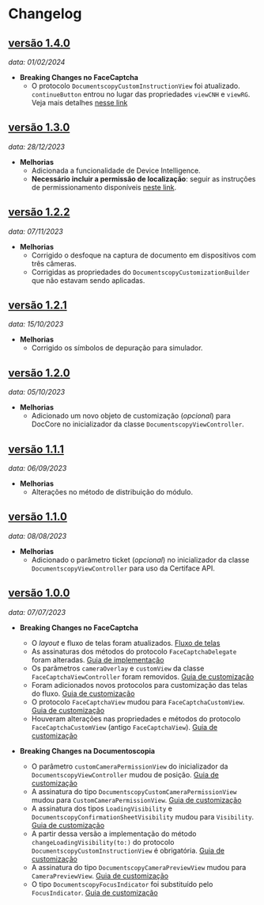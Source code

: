 # Changelog

## [versão 1.4.0](https://github.com/oititec/ios-modules-2d/releases/tag/1.4.0)
_data: 01/02/2024_

- **Breaking Changes no FaceCaptcha**
    - O protocolo `DocumentscopyCustomInstructionView` foi atualizado. `continueButton` entrou no lugar das propriedades `viewCNH` e `viewRG`. Veja mais detalhes [nesse link](https://devcenter.certiface.io/docs/customizacao-doccore-ios#1-tela-inicial)


## [versão 1.3.0](https://github.com/oititec/ios-modules-2d/releases/tag/1.3.0)
_data: 28/12/2023_

- **Melhorias**
    - Adicionada a funcionalidade de Device Intelligence.
    - **Necessário incluir a permissão de localização**: seguir as instruções de permissionamento disponíveis [neste link](https://devcenter.certiface.io/docs/guia-de-instalacao-ios#permiss%C3%B5es-de-acesso).

## [versão 1.2.2](https://github.com/oititec/ios-modules-2d/releases/tag/1.2.2)
_data: 07/11/2023_

- **Melhorias**
    - Corrigido o desfoque na captura de documento em dispositivos com três câmeras.
    - Corrigidas as propriedades do `DocumentscopyCustomizationBuilder` que não estavam sendo aplicadas.

## [versão 1.2.1](https://github.com/oititec/ios-modules-2d/releases/tag/1.2.1)
_data: 15/10/2023_

- **Melhorias**
    - Corrigido os símbolos de depuração para simulador.

## [versão 1.2.0](https://github.com/oititec/ios-modules-2d/releases/tag/1.2.0)
_data: 05/10/2023_

- **Melhorias**
    - Adicionado um novo objeto de customização (_opcional_) para DocCore no inicializador da classe `DocumentscopyViewController`.

## [versão 1.1.1](https://github.com/oititec/ios-modules-2d/releases/tag/1.1.1)
_data: 06/09/2023_

- **Melhorias**
    - Alterações no método de distribuição do módulo.

## [versão 1.1.0](https://github.com/oititec/ios-modules-2d/releases/tag/1.1.0)
_data: 08/08/2023_

- **Melhorias**
    - Adicionado o parâmetro ticket (_opcional_) no inicializador da classe `DocumentscopyViewController` para uso da Certiface API.

## [versão 1.0.0](https://github.com/oititec/ios-modules-2d/releases/tag/1.0.0)
_data: 07/07/2023_

- **Breaking Changes no FaceCaptcha**
    - O *layout* e fluxo de telas foram atualizados. [Fluxo de telas](../../FaceCaptcha/FaceCaptcha-ScreensFlow.md)
    - As assinaturas dos métodos do protocolo `FaceCaptchaDelegate` foram alteradas. [Guia de implementação](../../FaceCaptcha/FaceCaptcha-Implementation.md)
    - Os parâmetros `cameraOverlay` e `customView` da classe `FaceCaptchaViewController` foram removidos. [Guia de customização](../../FaceCaptcha/FaceCaptcha-Customization.md)
    - Foram adicionados novos protocolos para customização das telas do fluxo. [Guia de customização](../../FaceCaptcha/FaceCaptcha-Customization.md)
    - O protocolo `FaceCaptchaView` mudou para `FaceCaptchaCustomView`. [Guia de customização](../../FaceCaptcha/FaceCaptcha-Customization.md)
    - Houveram alterações nas propriedades e métodos do protocolo `FaceCaptchaCustomView` (antigo `FaceCaptchaView`). [Guia de customização](../../FaceCaptcha/FaceCaptcha-Customization.md)

- **Breaking Changes na Documentoscopia**
    - O parâmetro `customCameraPermissionView` do inicializador da `DocumentscopyViewController` mudou de posição. [Guia de customização](../../Documentscopy/Documentscopy-Customization.md)
    - A assinatura do tipo ``DocumentscopyCustomCameraPermissionView`` mudou para ``CustomCameraPermissionView``. [Guia de customização](../../Documentscopy/Documentscopy-Customization.md)
    - A assinatura dos tipos ``LoadingVisibility`` e ``DocumentscopyConfirmationSheetVisibility`` mudou para ``Visibility``. [Guia de customização](../../Documentscopy/Documentscopy-Customization.md)
    - A partir dessa versão a implementação do método `changeLoadingVisibility(to:)` do protocolo ``DocumentscopyCustomInstructionView`` é obrigatória. [Guia de customização](../../Documentscopy/Documentscopy-Customization.md)
    - A assinatura do tipo ``DocumentscopyCameraPreviewView`` mudou para ``CameraPreviewView``. [Guia de customização](../../Documentscopy/Documentscopy-Customization.md)
    - O tipo ``DocumentscopyFocusIndicator`` foi substituído pelo ``FocusIndicator``. [Guia de customização](../../Documentscopy/Documentscopy-Customization.md)
